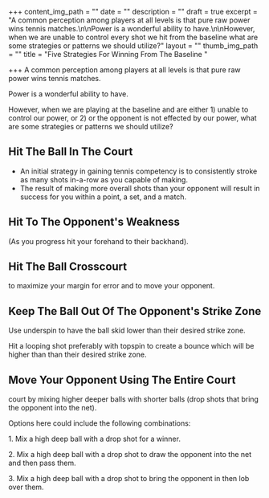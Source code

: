 +++
content_img_path = ""
date = ""
description = ""
draft = true
excerpt = "A common perception among players at all levels is that pure raw power wins tennis matches.\n\nPower is a wonderful ability to have.\n\nHowever, when we are unable to control every shot we hit from the baseline what are some strategies or patterns we should utilize?"
layout = ""
thumb_img_path = ""
title = "Five Strategies For Winning From The Baseline "

+++
A common perception among players at all levels is that pure raw power wins tennis matches.

Power is a wonderful ability to have.

However, when we are playing at the baseline and are either 1) unable to control our power, or 2) or the opponent is not effected by our power, what are some strategies or patterns we should utilize?

## Hit The Ball In The Court

* An initial strategy in gaining tennis competency is to consistently stroke as many shots in-a-row as you capable of making.  
* The result of making more overall shots than your opponent will result in success for you within a point, a set, and a match.

## Hit To The Opponent's Weakness

(As you progress hit your forehand to their backhand).

## Hit The Ball Crosscourt

to maximize your margin for error and to move your opponent.

## Keep The Ball Out Of The Opponent's Strike Zone

Use underspin to have the ball skid lower than their desired strike zone.

Hit a looping shot preferably with topspin to create a bounce which will be higher than than their desired strike zone.

## Move Your Opponent Using The Entire Court

court by mixing higher deeper balls with shorter balls (drop shots that bring the opponent into the net).

Options here could include the following combinations:

1\. Mix a high deep ball with a drop shot for a winner.

2\. Mix a high deep ball with a drop shot to draw the opponent into the net and then pass them.

3\. Mix a high deep ball with a drop shot to bring the opponent in then lob over them.